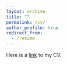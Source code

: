```yaml
---
layout: archive
title: ""
permalink: /cv/
author_profile: true
redirect_from:
  - /resume
---
```


Here is a [link]( https://ranzhuo17.github.io/files/RanZhuo_CV_current.pdf) to my CV.
